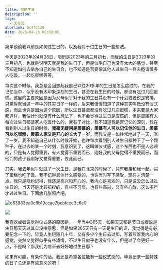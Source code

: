 ```yaml
---
title: 我的生日
description: ''
tags:
  - 无标签
abbrlink: 5c4f6120
date: 2023-04-26 00:00:00
---
```



简单谈谈我以前是如何过生日的，以及我对于过生日的一些想法。



<!-- more -->



今天是2023年的4月26日，阳历是2023年的三月初七，而我的生日是2023年的三月初八，也就是说明天就是我的生日了，但是似乎自己也没有太大的感觉，甚至不知道如何去举办自己的生日会，也不知道是否要像其他人过生日一样去邀请很多人吃饭，一起吃蛋糕等等。



每次这个时候，我总是会回想起我自己以往20多年的生日是怎么度过的，在我的记忆当中，似乎没有太印象深刻的生日，甚至在我生日的时候，都没有吃过几回蛋糕。这里的主要原因是因为父母似乎对于我的生日并没有一个计划或者说是安排，只觉得就当这一年中的其实日子一样的，后来我慢慢知道了这种其实叫做没有仪式感，而且也许是因为这个原因，所以生日甚至都没有吃过几次蛋糕，本来要是大家都这样，我估计也就没有什么想法了，也不会觉得过生日是应该的，但是周围有人每次过生日都请家人吃饭什么的，就有了对比，我不知道我是否记忆的深刻，我在看到别人过生日的时候，**我毫无疑问是羡慕的，羡慕有人可以记住他的生日，羡慕可以吃蛋糕，羡慕人家又是开心的长大了一岁**，而我又是一如往常地过了一天，涨了一岁。我不知道自己从什么时候开始，也许每次看到别人过生日都种下了一个颗种子，在过去的某一个时刻，我意识到了，这叫做仪式感，这个东西也不是人必须的，只是有人觉得重要，有人觉得不重要而已，刚好我的父母觉得不重要而已，而他们的孩子我刚好又觉得重要，仅此而已。



其实，我去年似乎就过了一次生日，是我在北京的时候了，只有我弟和我一起，买了蛋糕也吃了饭，我不记得具体什么感受的，也许当时写下感受，现在才清楚一点。我只是隐约记得，我还是高兴和开心的，我内心是喜欢的，只是说没怎么过过生日的，当天还是比较扭捏的，有些不习惯，也有些高兴，又有些心酸，这么多年才过过生日。下面放几张照片吧。



![e63983ea0c6b19ecae7bebfece3c6e0](https://shyblog.oss-cn-beijing.aliyuncs.com/img/e63983ea0c6b19ecae7bebfece3c6e0.jpg)



![](https://shyblog.oss-cn-beijing.aliyuncs.com/img/e63983ea0c6b19ecae7bebfece3c6e0-1682493547803-2.jpg)



我喜欢或者说觉得仪式感的原因是，一年当中365天，如果天天都是节日或者说是生日那天天过其实没啥意思，但是如果365天只有一天是生日的话，我觉得是有必要纪念一下的，毕竟人生短短几十年，又有多少个生日去过那，写着写着我内心的感觉，突然又觉得似乎有些矫情，不过生日似乎也没有什么，但是过了会更好一点，不是吗？那我们为啥不去好好地过生日那？



如果有可能，有条件的话，我还是希望各位能有一些仪式感的，毕竟记录一些特殊的日子总还是有些意义的吧！
